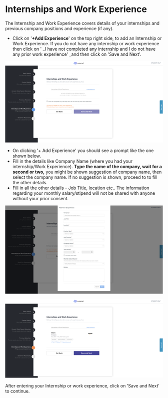 # Internships and Work Experience

The Internship and Work Experience covers details of your internships and previous company positions and experience (if any).&#x20;

* Click on '**+Add Experience**' on the top right side, to add an Internship or Work Experience. If you do not have any internship or work experience then click on ' _I have not completed any internship and I do not have any prior work experience'  _and then click on 'Save and Next'.

![](<../../.gitbook/assets/image (153).png>)

* On clicking '+ Add Experience' you should see a prompt like the one shown below.&#x20;
* Fill in the details like Company Name (where you had your internship/Work Experience). **Type the name of the company, wait for a second or two,** you might be shown suggestion of company name, then select the company name. If no suggestion is shown, proceed to to fill the other details.
* Fill in all the other details - Job Title, location etc.. The information regarding your monthly salary/stipend will not be shared with anyone without your prior consent.

![](<../../.gitbook/assets/image (152).png>)

![](<../../.gitbook/assets/image (157).png>)

After entering your Internship or work experience, click on 'Save and Next' to continue.
